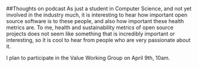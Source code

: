##Thoughts on podcast
As just a student in Computer Science, and not yet involved in the industry much, it is interesting to hear how important open source software is to these people, and also how important these health metrics are. To me, health and sustainability metrics of open source projects does not seem like something that is incredibly important or interesting, so it is cool to hear from people who are very passionate about it. 

I plan to participate in the Value Working Group on April 9th, 10am.
